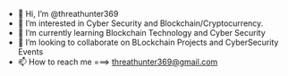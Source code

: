 - 👋 Hi, I’m @threathunter369
- 👀 I’m interested in Cyber Security and Blockchain/Cryptocurrency.
- 🌱 I’m currently learning Blockchain Technology and Cyber Security
- 💞️ I’m looking to collaborate on BLockchain Projects and CyberSecurity Events
- 📫 How to reach me ===> threathunter369@gmail.com

<!---
threathunter369/threathunter369 is a ✨ special ✨ repository because its `README.md` (this file) appears on your GitHub profile.
You can click the Preview link to take a look at your changes.
--->
